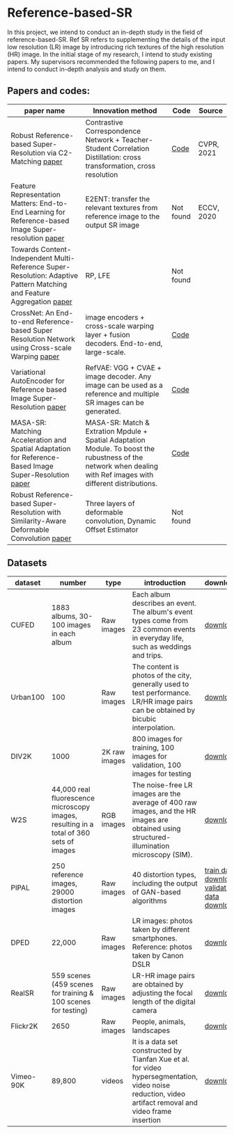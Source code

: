# Reference-based-SR

In this project, we intend to conduct an in-depth study in the field of reference-based-SR. Ref SR refers to supplementing the details of the input low resolution (LR) image by introducing rich textures of the high resolution (HR) image. In the initial stage of my research, I intend to study existing papers. My supervisors recommended the following papers to me, and I intend to conduct in-depth analysis and study on them.
## Papers and codes:
paper name|Innovation method|Code|Source
----|-----|------|-------
Robust Reference-based Super-Resolution via C2-Matching [paper](https://openaccess.thecvf.com/content/CVPR2021/papers/Lu_MASA-SR_Matching_Acceleration_and_Spatial_Adaptation_for_Reference-Based_Image_Super-Resolution_CVPR_2021_paper.pdf)|Contrastive Correspondence Network + Teacher-Student Correlation Distillation: cross transformation, cross resolution|[Code](https://github.com/yumingj/C2-Matching)|CVPR, 2021
Feature Representation Matters: End-to-End Learning for Reference-based Image Super-resolution [paper](https://www.ecva.net/papers/eccv_2020/papers_ECCV/papers/123490222.pdf)|E2ENT: transfer the relevant textures from reference image to the output SR image|Not found|ECCV, 2020
Towards Content-Independent Multi-Reference Super-Resolution: Adaptive Pattern Matching and Feature Aggregation [paper](https://www.ecva.net/papers/eccv_2020/papers_ECCV/papers/123700052.pdf)|RP, LFE|Not found
CrossNet: An End-to-end Reference-based Super Resolution Network using Cross-scale Warping [paper](https://arxiv.org/pdf/1807.10547.pdf)|image encoders + cross-scale warping layer + fusion decoders. End-to-end, large-scale.|[Code](https://github.com/htzheng/ECCV2018_CrossNet_RefSR)
Variational AutoEncoder for Reference based Image Super-Resolution [paper](https://arxiv.org/pdf/2106.04090.pdf)|RefVAE: VGG + CVAE + image decoder. Any image can be used as a reference and multiple SR images can be generated.|[Code](https://github.com/Holmes-Alan/RefVAE)
MASA-SR: Matching Acceleration and Spatial Adaptation for Reference-Based Image Super-Resolution [paper](https://arxiv.org/pdf/2106.02299.pdf)|MASA-SR: Match & Extration Mpdule + Spatial Adaptation Module. To boost the rubustness of the network when dealing with Ref images with different distributions.|[Code](https://github.com/dvlab-research/MASA-SR)
Robust Reference-based Super-Resolution with Similarity-Aware Deformable Convolution [paper](https://openaccess.thecvf.com/content_CVPR_2020/papers/Shim_Robust_Reference-Based_Super-Resolution_With_Similarity-Aware_Deformable_Convolution_CVPR_2020_paper.pdf)|Three layers of deformable convolution, Dynamic Offset Estimator|Not found

## Datasets
dataset|number|type|introduction|download
---|----|-----|------|-------
CUFED|1883 albums, 30-100 images in each album|Raw images|Each album describes an event. The album's event types come from 23 common events in everyday life, such as weddings and trips.|[download](https://drive.google.com/file/d/0BxBaqbArti0NMlF4aG05c3h2NU0/view)
Urban100|100|Raw images|The content is photos of the city, generally used to test performance. LR/HR image pairs can be obtained by bicubic interpolation.|[download](https://www.kaggle.com/msahebi/super-resolution)
DIV2K|1000|2K raw images|800 images for training, 100 images for validation, 100 images for testing|[download](https://drive.google.com/drive/folders/1B-uaxvV9qeuQ-t7MFiN1oEdA6dKnj2vW)
W2S|44,000 real fluorescence microscopy images, resulting in a total of 360 sets of images|RGB images|The noise-free LR images are the average of 400 raw images, and the HR images are obtained using structured-illumination microscopy (SIM).|[download](https://zenodo.org/record/3895807#.YJOu0egzabg)
PIPAL|250 reference images, 29000 distortion images|Raw images|40 distortion types, including the output of GAN-based algorithms|[train data download](https://drive.google.com/drive/folders/1G4fLeDcq6uQQmYdkjYUHhzyel4Pz81p-) [validation data download](https://drive.google.com/drive/folders/1w0wFYHj8iQ8FgA9-YaKZLq7HAtykckXn)
DPED|22,000|Raw images|LR images: photos taken by different smartphones. Reference: photos taken by Canon DSLR|[download](https://drive.google.com/file/d/0BwOLOmqkYj-jeUJwQjRNUFkzOTA/view?resourcekey=0-C5SGM--H8oLNY5TR61tRlA)
RealSR|559 scenes (459 scenes for training & 100 scenes for testing)|Raw images|LR-HR image pairs are obtained by adjusting the focal length of the digital camera|[download](https://drive.google.com/file/d/1Iqx3AbUlLjR_JglsQIq9y9BEcrNLcOCU/view)
Flickr2K|2650|Raw images|People, animals, landscapes|[download](https://drive.google.com/drive/folders/1B-uaxvV9qeuQ-t7MFiN1oEdA6dKnj2vW)
Vimeo-90K|89,800|videos|It is a data set constructed by Tianfan Xue et al. for video hypersegmentation, video noise reduction, video artifact removal and video frame insertion|[download](http://toflow.csail.mit.edu/)

